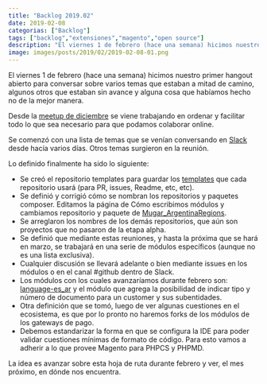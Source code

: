 ```yaml
---
title: "Backlog 2019.02"
date: 2019-02-08
categorias: ["Backlog"]
tags: ["backlog","extensiones","magento","open source"]
description: "El viernes 1 de febrero (hace una semana) hicimos nuestro primer hangout abierto para conversar sobre varios temas que estaban a mitad de camino, algunos otros que estaban sin avance y alguna cosa que habíamos hecho no de la mejor manera."
image: images/posts/2019/02/2019-02-08-01.png
---
```


El viernes 1 de febrero (hace una semana) hicimos nuestro primer hangout abierto para conversar sobre varios temas que estaban a mitad de camino, algunos otros que estaban sin avance y alguna cosa que habíamos hecho no de la mejor manera.

Desde la [meetup de diciembre](/posts//recap-del-metameetup-8-en-buenos-aires/) se viene trabajando en ordenar y facilitar todo lo que sea necesario para que podamos colaborar online.

Se comenzó con una lista de temas que se venían conversando en [Slack](https://mugar.slack.com/) desde hacía varios días. Otros temas surgieron en la reunión.

Lo definido finalmente ha sido lo siguiente:

* Se creó el repositorio templates para guardar los [templates](https://github.com/holamugar/templates) que cada repositorio usará (para PR, issues, Readme, etc, etc).
* Se definió y corrigió cómo se nombran los repositorios y paquetes composer. Editamos la página de Cómo escribimos módulos y cambiamos repositorio y paquete de [Mugar_ArgentinaRegions](https://github.com/holamugar/module-argentina-regions).
* Se arreglaron los nombres de los demás repositorios, que aún son proyectos que no pasaron de la etapa alpha.
* Se definió que mediante estas reuniones, y hasta la próxima que se hará en marzo, se trabajará en una serie de módulos específicos (aunque no es una lista exclusiva).
* Cualquier discusión se llevará adelante o bien mediante issues en los módulos o en el canal #github dentro de Slack.
* Los módulos con los cuales avanzaríamos durante febrero son: [language-es_ar](https://github.com/holamugar/language-es_ar) y el módulo que agrega la posibilidad de indicar tipo y número de documento para un customer y sus subentidades.
* Otra definición que se tomó, luego de ver algunas cuestiones en el ecosistema, es que por lo pronto no haremos forks de los módulos de los gateways de pago.
* Debemos estandarizar la forma en que se configura la IDE para poder validar cuestiones mínimas de formato de código. Para esto vamos a adherir a lo que provee Magento para PHPCS y PHPMD.

La idea es avanzar sobre esta hoja de ruta durante febrero y ver, el mes próximo, en dónde nos encuentra.
